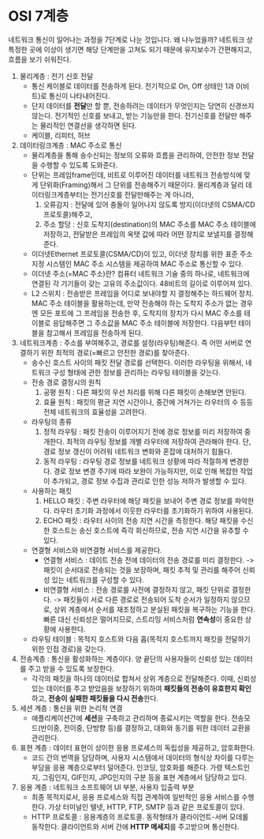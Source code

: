 # OSI 7계층
네트워크 통신이 일어나는 과정을 7단계로 나눈 것입니다.
왜 나누었을까? 네트워크 상 특정한 곳에 이상이 생기면 해당 단계만을 고쳐도 되기 때문에 유지보수가 간편해지고, 흐름을 보기 쉬워진다.

1. 물리계층 : 전기 신호 전달
	- 통신 케이블로 데이터를 전송하게 된다. 전기적으로 On, Off 상태인 1과 0(비트)로 통신이 나타내어진다.
	- 단지 데이터를 **전달**만 할 뿐, 전송하려는 데이터가 무엇인지는 당연히 신경쓰지 않는다. 전기적인 신호를 보내고, 받는 기능만을 한다. 전기신호를 전달만 해주는 물리적인 연결선을 생각하면 된다.
	- 케이블, 리피터, 허브
2. 데이터링크계층 : MAC 주소로 통신
	- 물리계층을 통해 송수신되는 정보의 오류와 흐름을 관리하여, 안전한 정보 전달을 수행할 수 있도록 도와준다.
	- 단위는 프레임frame인데, 비트로 이루어진 데이터를 네트워크 전송방식에 맞게 단위화(Framing)해서 그 단위를 전송해주기 때문이다. 물리계층과 달리 데이터링크계층부터는 전기신호를 전달만해주는 게 아니라,
		1. 오류감지 : 전달에 있어 충돌이 일어나지 않도록 방지(이더넷의 CSMA/CD 프로토콜)해주고, 
		2. 주소 할당 : 신호 도착지(destination)의 MAC 주소를 MAC 주소 테이블에 저장하고, 전달받은 프레임의 옥탯 값에 따라 어떤 장치로 보낼지를 결정해준다.
	- 이더넷Ethernet 프로토콜(CSMA/CD)이 있고, 이더넷 장치를 위한 표준 주소 지정 시스템인 MAC 주소 시스템을 제공하여 MAC 주소로 통신할 수 있다.
	- 이더넷 주소(=MAC 주소)란? 컴퓨터 네트워크 기술 중의 하나로, 네트워크에 연결된 각 기기들이 갖는 고유의 주소값이다. 48비트의 길이로 이루어져 있다. 
	- L2 스위치 : 전송받은 프레임을 어디로 보내야할 지 결정해주는 하드웨어 장치. MAC 주소 테이블을 활용하는데, 만약 전송해야 하는 도착지 주소가 없는 경우엔 모든 포트에 그 프레임을 전송한 후, 도착지의 장치가 다시 MAC 주소를 테이블로 응답해주면 그 주소값을 MAC 주소 테이블에 저장한다. 다음부턴 테이블을 참고해서 프레임을 전송하게 된다.
3. 네트워크계층 : 주소를 부여해주고, 경로를 설정(라우팅)해준다. 즉 어떤 서버로 연결하기 위한 최적의 경로(=빠르고 안전한 경로)를 찾아준다.
	- 송수신 호스트 사이의 패킷 전달 경로를 선택한다. 이러한 라우팅을 위해서, 네트워크 구성 형태에 관한 정보를 관리하는 라우팅 테이블을 갖는다.
	- 전송 경로 결정시의 원칙
		1. 공평 원칙 : 다른 패킷의 우선 처리를 위해 다른 패킷이 손해보면 안된다.
		2. 효율 원칙 : 패킷의 평균 지연 시간이나, 중간에 거쳐가는 라우터의 수 등등 전체 네트워크의 효율성을 고려한다.
	- 라우팅의 종류
		1. 정적 라우팅 : 패킷 전송이 이루어지기 전에 경로 정보를 미리 저장하여 중개한다. 최적의 라우팅 정보를 개별 라우터에 저장하여 관라해야 한다. 단, 경로 정보 갱신이 어려워 네트워크 변화와 혼잡에 대처하기 힘들다.
		2. 동적 라우팅 : 라우팅 경로 정보를 네트워크 상황에 따라 적절하게 변경한다. 경로 정보 변경 주기에 따라 보완이 가능하지만, 이로 인해 복잡한 작업이 추가되고, 경로 정보 수집과 관리로 인한 성능 저하가 발생할 수 있다.
	- 사용하는 패킷
		1. HELLO 패킷 : 주변 라우터에 해당 패킷을 보내어 주변 경로 정보를 파악한다. 라우터 초기화 과정에서 이웃한 라우터를 초기화하기 위하여 사용된다.
		2. ECHO 패킷 : 라우터 사이의 전송 지연 시간을 측정한다. 해당 패킷을 수신한 호스트는 송신 호스트에 즉각 회신하므로, 전송 지연 시간을 유추할 수 있다.
	- 연결형 서비스와 비연결형 서비스를 제공한다.
		- 연결형 서비스 : 데이트 전송 전에 데이터의 전송 경로를 미리 결정한다. -> 패킷이 순서대로 전송되는 것을 보장하며, 패킷 추적 및 관리를 해주어 신뢰성 있는 네트워크를 구성할 수 있다.
		- 비연결형 서비스 : 전송 경로를 사전에 결정하지 않고, 패킷 단위로 결정한다. -> 패킷들이 서로 다른 경로로 전송되어 도착 순서가 일정하지 않으므로, 상위 계층에서 순서를 재조정하고 분실된 패킷을 복구하는 기능을 한다. 빠른 대신 신뢰성은 떨어지므로, 스트리밍 서비스처럼 **연속성**이 중요한 상황에 사용한다.
	- 라우팅 테이블 : 목적지 호스트와 다음 홉(목적지 호스트까지 패킷을 전달하기 위한 인접 경로)을 갖는다.
4. 전송계층 : 통신을 활성화하는 계층이다. 양 끝단의 사용자들이 신뢰성 있는 데이터를 주고 받을 수 있도록 보장한다.
	- 각각의 패킷을 하나의 데이터로 합쳐서 상위 계층으로 전달해준다. 이때, 신뢰성 있는 데이터를 주고 받았음을 보장하기 위하여 **패킷들의 전송이 유효한지 확인**하고, **전송이 실패한 패킷들을 다시 전송**한다.
5. 세션 계층 : 통신을 위한 논리적 연결
	- 애플리케이션간에 **세션**을 구축하고 관리하며 종료시키는 역할을 한다. 전송모드(반이중, 전이중, 단방향 등)를 결정하고, 대화와 동기를 위한 데이터 교환을 관리한다.
6. 표현 계층 : 데이터 표현이 상이한 응용 프로세스의 독립성을 제공하고, 암호화한다.
	- 코드 간의 번역을 담당하며, 사용자 시스템에서 데이터의 형식상 차이를 다루는 부담을 응용 꼐층으로부터 덜어준다. 인코딩, 암호화를 해준다. 가령 텍스트인지, 그림인지, GIF인지, JPG인지의 구분 등을 표현 계층에서 담당하고 있다.
7. 응용 계층 : 네트워크 소프트웨어 UI 부분, 사용자 입출력 부분 
	- 최종 목적지로서, 응용 프로세스와 직접 관계하여 일반적인 응용 서비스를 수행한다. 가상 터미널인 텔넷, HTTP, FTP, SMTP 등과 같은 프로토콜이 있다.
	- HTTP 프로토콜 : 응용계층의 프로토콜. 동작형태가 클라이언트-서버 모데롤 동작한다. 클라이언트와 서버 간에 **HTTP 메세지**를 주고받으며 통신한다.
	
